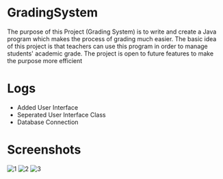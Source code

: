# GradingSystem
The purpose of this Project (Grading System) is to write and create a Java program which makes the process of grading much easier. 
The basic idea of this project is that teachers can use this program in order to manage students' academic grade. 
The project is open to future features to make the purpose more efficient

# Logs
 * Added User Interface
 * Seperated User Interface Class
 * Database Connection

# Screenshots
![1](https://user-images.githubusercontent.com/66121532/112416191-28740100-8d60-11eb-8269-49ccc23a156f.png)
![2](https://user-images.githubusercontent.com/66121532/112416281-56594580-8d60-11eb-95fc-45dc6a569a42.png)
![3](https://user-images.githubusercontent.com/66121532/112416284-578a7280-8d60-11eb-9b45-421e66c2be78.png)
